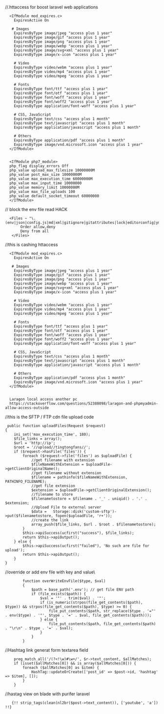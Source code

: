 //.httaccess for boost laravel web applications 

      <IfModule mod_expires.c>
        ExpiresActive On

       # Images
        ExpiresByType image/jpeg "access plus 1 year"
        ExpiresByType image/gif "access plus 1 year"
        ExpiresByType image/png "access plus 1 year"
        ExpiresByType image/webp "access plus 1 year"
        ExpiresByType image/svg+xml "access plus 1 year"
        ExpiresByType image/x-icon "access plus 1 year"

        # Video
        ExpiresByType video/webm "access plus 1 year"
        ExpiresByType video/mp4 "access plus 1 year"
        ExpiresByType video/mpeg "access plus 1 year"

        # Fonts
        ExpiresByType font/ttf "access plus 1 year"
        ExpiresByType font/otf "access plus 1 year"
        ExpiresByType font/woff "access plus 1 year"
        ExpiresByType font/woff2 "access plus 1 year"
        ExpiresByType application/font-woff "access plus 1 year"

        # CSS, JavaScript
        ExpiresByType text/css "access plus 1 month"
        ExpiresByType text/javascript "access plus 1 month"
        ExpiresByType application/javascript "access plus 1 month"

        # Others
        ExpiresByType application/pdf "access plus 1 month"
        ExpiresByType image/vnd.microsoft.icon "access plus 1 year"
      </IfModule>


      <IfModule php7_module>
      php_flag display_errors Off
      php_value upload_max_filesize 10000000M
      php_value post_max_size 10000000M
      php_value max_execution_time 60000000M
      php_value max_input_time 10000000
      php_value memory_limit 10000000M
      php_value max_file_uploads 100
      php_value default_socket_timeout 60000000
      </IfModule>


// block the env file read HACK

      <Files ~ "\.(env|json|config.js|md|xml|gitignore|gitattributes|lock|editorconfig|yml|styleci.yml)$">
           Order allow,deny
           Deny from all
       </Files>
       
//this is cashing httaccess

      <IfModule mod_expires.c>
        ExpiresActive On

       # Images
        ExpiresByType image/jpeg "access plus 1 year"
        ExpiresByType image/gif "access plus 1 year"
        ExpiresByType image/png "access plus 1 year"
        ExpiresByType image/webp "access plus 1 year"
        ExpiresByType image/svg+xml "access plus 1 year"
        ExpiresByType image/x-icon "access plus 1 year"

        # Video
        ExpiresByType video/webm "access plus 1 year"
        ExpiresByType video/mp4 "access plus 1 year"
        ExpiresByType video/mpeg "access plus 1 year"

        # Fonts
        ExpiresByType font/ttf "access plus 1 year"
        ExpiresByType font/otf "access plus 1 year"
        ExpiresByType font/woff "access plus 1 year"
        ExpiresByType font/woff2 "access plus 1 year"
        ExpiresByType application/font-woff "access plus 1 year"

        # CSS, JavaScript
        ExpiresByType text/css "access plus 1 month"
        ExpiresByType text/javascript "access plus 1 month"
        ExpiresByType application/javascript "access plus 1 month"

        # Others
        ExpiresByType application/pdf "access plus 1 month"
        ExpiresByType image/vnd.microsoft.icon "access plus 1 year"
      </IfModule>
      
      
      Laragon local access another pc
      https://stackoverflow.com/questions/52388098/laragon-and-phpmyadmin-allow-access-outside
     
     
//this is the SFTP / FTP cdn file upload code
     
     public function uploadFiles(Request $request)
    {
        ini_set('max_execution_time', 180);
        $file_links = array();
        $url = 'http://ip';
        $root = '//upload//tingtongfans//';
        if ($request->hasFile('files')) {
            foreach ($request->file('files') as $uploadFile) {
                //get filename with extension
                $fileNameWithExtension = $uploadFile->getClientOriginalName();
                //get filename without extension
                $filename = pathinfo($fileNameWithExtension, PATHINFO_FILENAME);
                //get file extension
                $extension = $uploadFile->getClientOriginalExtension();
                //filename to store
                $filenametostore = $filename . '_' . uniqid() . '.' . $extension;
                //Upload File to external server
                $data =   Storage::disk('custom-sftp')->put($filenametostore, fopen($uploadFile, 'r+'));
                //create the link
                array_push($file_links, $url . $root . $filenametostore);
            }
            $this->apiSuccess(ucfirst("success"), $file_links);
            return $this->apiOutput();
        } else {
            $this->apiSuccess(ucfirst("failed"), 'No such are file for upload');
            return $this->apiOutput();
        }
    }

//override or add env file with key and value\

            function overWriteEnvFile($type, $val)
            {
                $path = base_path('.env'); // get file ENV path
                if (file_exists($path)) {
                    $val = '"' . trim($val) . '"';
                    if (is_numeric(strpos(file_get_contents($path), $type)) && strpos(file_get_contents($path), $type) >= 0) {
                        file_put_contents($path, str_replace($type . '="' . env($type) . '"', $type . '=' . $val, file_get_contents($path)));
                    } else {
                        file_put_contents($path, file_get_contents($path) . "\r\n" . $type . '=' . $val);
                    }
                }
            }
            
//Hashtag link generat form textarea field  
            
        
        preg_match_all('/(?<!\w)#\w+/', $r->text_content, $allMatches);
        if (isset($allMatches[0]) && is_array($allMatches[0])) {
            foreach ($allMatches[0] as $item) {
                HashTag::updateOrCreate(['post_id' => $post->id, 'hashtag' => $item], []);
            }
        }

//hastag view on blade with purifer laravel
       
       {!! strip_tags(clean(nl2br($post->text_content)), ['youtube', 'a']) !!}
